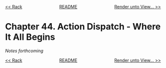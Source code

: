 <div>
<div style='float: left'><a href='ch43-rack.md'>&lt;&lt; Rack</a></div>
<div style='float: right'><a href='ch45-render-unto-view-.md'>Render unto View… &gt;&gt;</a></div>
<div style='float: inline-auto;text-align:center'><a href='README.md'>README</a></div>
<div style="clear: both"></div>
</div>

# Chapter 44. Action Dispatch - Where It All Begins

*Notes forthcoming*

<div>
<div style='float: left'><a href='ch43-rack.md'>&lt;&lt; Rack</a></div>
<div style='float: right'><a href='ch45-render-unto-view-.md'>Render unto View… &gt;&gt;</a></div>
<div style='float: inline-auto;text-align:center'><a href='README.md'>README</a></div>
<div style="clear: both"></div>
</div>